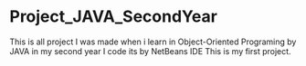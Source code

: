 # Project_JAVA_SecondYear
This is all project I was made when i learn in Object-Oriented Programing by JAVA in my second year
I code its by NetBeans IDE
This is my first project.
